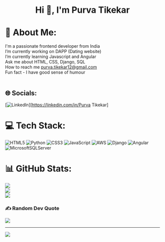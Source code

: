 <h1 align="center">Hi 👋, I'm Purva Tikekar</h1>


# 💫 About Me:
I'm a passionate frontend developer from India<br>I’m currently working on DAPP (Dating website)<br>I’m currently learning Javascript and Angular<br>Ask me about HTML, CSS, Django, SQL<br>How to reach me purva.tikekar12@gmail.com<br>Fun fact - I have good sense of humour<br><br>


## 🌐 Socials:
[![LinkedIn](https://img.shields.io/badge/LinkedIn-%230077B5.svg?logo=linkedin&logoColor=white)][https://linkedin.com/in/Purva Tikekar]

# 💻 Tech Stack:
![HTML5](https://img.shields.io/badge/html5-%23E34F26.svg?style=for-the-badge&logo=html5&logoColor=white) ![Python](https://img.shields.io/badge/python-3670A0?style=for-the-badge&logo=python&logoColor=ffdd54) ![CSS3](https://img.shields.io/badge/css3-%231572B6.svg?style=for-the-badge&logo=css3&logoColor=white) ![JavaScript](https://img.shields.io/badge/javascript-%23323330.svg?style=for-the-badge&logo=javascript&logoColor=%23F7DF1E) ![AWS](https://img.shields.io/badge/AWS-%23FF9900.svg?style=for-the-badge&logo=amazon-aws&logoColor=white) ![Django](https://img.shields.io/badge/django-%23092E20.svg?style=for-the-badge&logo=django&logoColor=white) ![Angular](https://img.shields.io/badge/angular-%23DD0031.svg?style=for-the-badge&logo=angular&logoColor=white) ![MicrosoftSQLServer](https://img.shields.io/badge/Microsoft%20SQL%20Server-CC2927?style=for-the-badge&logo=microsoft%20sql%20server&logoColor=white)
# 📊 GitHub Stats:
![](https://github-readme-stats.vercel.app/api?username=purvatikekar&theme=dark&hide_border=false&include_all_commits=false&count_private=false)<br/>
![](https://github-readme-streak-stats.herokuapp.com/?user=purvatikekar&theme=dark&hide_border=false)<br/>
![](https://github-readme-stats.vercel.app/api/top-langs/?username=purvatikekar&theme=dark&hide_border=false&include_all_commits=false&count_private=false&layout=compact)

### ✍️ Random Dev Quote
![](https://quotes-github-readme.vercel.app/api?type=horizontal&theme=radical)

---
[![](https://visitcount.itsvg.in/api?id=purvatikekar&icon=0&color=0)](https://visitcount.itsvg.in)

